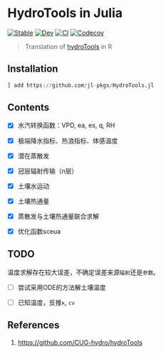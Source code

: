 # HydroTools in Julia

[![Stable](https://img.shields.io/badge/docs-stable-blue.svg)](https://jl-pkgs.github.io/HydroTools.jl/stable)
[![Dev](https://img.shields.io/badge/docs-dev-blue.svg)](https://jl-pkgs.github.io/HydroTools.jl/dev)
[![CI](https://github.com/jl-pkgs/HydroTools.jl/actions/workflows/CI.yml/badge.svg)](https://github.com/jl-pkgs/HydroTools.jl/actions/workflows/CI.yml)
[![Codecov](https://codecov.io/gh/jl-pkgs/HydroTools.jl/branch/master/graph/badge.svg)](https://codecov.io/gh/jl-pkgs/HydroTools.jl/tree/master)

> Translation of [hydroTools](https://github.com/CUG-hydro/hydroTools) in R

## Installation

```julia
] add https://github.com/jl-pkgs/HydroTools.jl
```

## Contents

- [x] 水汽转换函数：VPD, ea, es, q, RH
- [x] 极端降水指标、热浪指标、体感温度
- [x] 潜在蒸散发
- [x] 冠层辐射传输（n层）
- [x] 土壤水运动
- [x] 土壤热通量
- [x] 蒸散发与土壤热通量联合求解

- [x] 优化函数sceua

## TODO

温度求解存在较大误差，不确定误差来源`辐射`还是`参数`。

- [ ] 尝试采用ODE的方法解土壤温度

- [ ] 已知温度，反推`κ`, `cv`

## References

1. <https://github.com/CUG-hydro/hydroTools>

